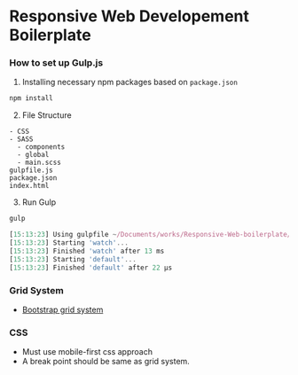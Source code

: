 # Responsive Web Developement Boilerplate


### How to set up Gulp.js 
1. Installing necessary npm packages based on `package.json`
```js
npm install
``` 
2. File Structure
```text
- CSS
- SASS
  - components
  - global
  - main.scss
gulpfile.js
package.json
index.html  
``` 

3. Run Gulp
```js
gulp
```
```js
[15:13:23] Using gulpfile ~/Documents/works/Responsive-Web-boilerplate/gulpfile.js
[15:13:23] Starting 'watch'...
[15:13:23] Finished 'watch' after 13 ms
[15:13:23] Starting 'default'...
[15:13:23] Finished 'default' after 22 μs
```

### Grid System
- [Bootstrap grid system](https://getbootstrap.com/docs/3.3/css/#grid)


### CSS
- Must use mobile-first css approach
- A break point should be same as grid system.

  